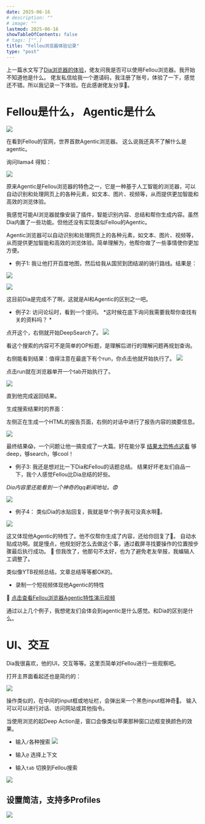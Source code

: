 ```yaml
---
date: 2025-06-16
# description: ""
# image: ""
lastmod: 2025-06-16
showTableOfContents: false
# tags: ["",]
title: "Fellou浏览器体验记录"
type: "post"
---
```


上一篇水文写了[Dia浏览器的体验](https://blog.51ai.vip/posts/dia浏览器体验记录/)，佬友问我是否可以使用Fellou浏览器。我开始不知道他是什么。 佬友私信给我一个邀请码，我注册了账号，体验了一下，感觉还不错。所以我记录一下体验。在此感谢佬友分享🫰。

# Fellou是什么， Agentic是什么

![](https://s2.loli.net/2025/06/16/cEw23JO8DkqQHVI.png)

在看到Fellou的官网，世界首款Agentic浏览器。 这么说我还真不了解什么是agentic。

询问llama4 得知：

![](https://s2.loli.net/2025/06/16/fIoukdHZzcUPrYG.png)

原来Agentic是Fellou浏览器的特色之一，它是一种基于人工智能的浏览器，可以自动识别和处理网页上的各种元素，如文本、图片、视频等，从而提供更加智能和高效的浏览体验。

我感觉可能AI浏览器就像安装了插件，智能识别内容、总结和帮你生成内容。虽然Dia内置了一些功能。但他还没有实现类似Fellou的Agentic。

Agentic浏览器可以自动识别和处理网页上的各种元素，如文本、图片、视频等，从而提供更加智能和高效的浏览体验。简单理解为，他帮你做了一些事情使你更加方便。

* 例子1:
我让他打开百度地图，然后给我从国贸到团结湖的骑行路线。结果是：

![](https://s2.loli.net/2025/06/16/Wg61FIsmUoy7hV4.png)

![](https://s2.loli.net/2025/06/16/EzyJ7Wfcq6VCia8.png)

这目前Dia是完成不了啊，这就是AI和Agentic的区别之一吧。

* 例子2:
访问论坛时，看到一个提问。 *这时候在底下询问我需要我帮你查找有关的资料吗？ *

点开这个，右侧就开始DeepSearch了。
![](https://s2.loli.net/2025/06/16/CZzWeBu68dHhOvF.png)

看这个搜索的内容可不是简单的OP标题，是理解后进行的理解问题再规划查询。

右侧能看到结果：值得注意在最底下有个run，你点击他就开始执行了。
![](https://s2.loli.net/2025/06/16/NPsv6tLpankRmux.png)

点击run就在浏览器单开一个tab开始执行了。

![](https://s2.loli.net/2025/06/16/1VWzZdEucHwrFMj.png)

直到他完成返回结果。

生成搜索结果时的界面：

左侧正在生成一个HTML的报告页面，右侧的对话中进行了报告内容的摘要信息。

![](https://s2.loli.net/2025/06/16/A6dHzqMRU2YrEfJ.png)

最终结果😱，一个问题让他一搞变成了一大篇。好在能分享 [结果太恐怖点这看](https://chat.fellou.ai/report/7833279e-8ae7-4e69-9500-236044c7f263)
够deep，够search，够cool！

* 例子3:
我还是想对比一下Dia和Fellou的话题总结。 结果好坏老友们自品一下，我个人感觉Fellou比Dia总结的好些。

*Dia内容里还能看到一个神奇的qq新闻地址。😨*

![](https://s2.loli.net/2025/06/16/Jpdl3QoxhTPU5FI.png)


* 例子4：
类似Dia的水贴回复，我就是举个例子我可没真水啊🥹。

![](https://s2.loli.net/2025/06/16/jFSDikUyYldgJWa.png)

这又体现他Agentic的特性了。他不仅帮你生成了内容，还给你回复了🤩。 自动水贴成功啊。就是慢点，他规划好怎么去做这个事，通过截屏寻找要操作的位置按步骤最后执行成功。 🎊 但我改了，他那句不太好，也为了避免老友举报，我编辑人工调整了。

类似像YTB视频总结，文章总结等等都OK的。

* 录制一个短视频体现他Agentic的特性

🔗 [点击查看Fellou浏览器Agentic特性演示视频](https://watch.wave.video/JgizvBqMzroXHFN1)

通过以上几个例子，我想佬友们会体会到agentic是什么感觉。和Dia的区别是什么。

# UI、交互

Dia我很喜欢，他的UI，交互等等。这里页简单对Fellou进行一些观察吧。

打开主界面看起还也是简约的：

![](https://s2.loli.net/2025/06/16/Qn8ULShMmga6JYj.png)

操作类似的，在中间的input框或地址栏，会弹出来一个黑色input框神奇🤨。
输入可以可以进行对话、访问网站或其他指令。

当使用浏览的起Deep Action是，窗口会像类似苹果那种窗口边框变换颜色的效果。

* 输入`/`各种搜索
![](https://s2.loli.net/2025/06/16/VvJkU7HtWif5DSq.png)

* 输入`@` 选择上下文

* 输入`tab` 切换到Fellou搜索

![](https://s2.loli.net/2025/06/16/E6lKrv1ewgdXfUj.gif)

## 设置简洁，支持多Profiles

![](https://s2.loli.net/2025/06/16/Es2WYeGALXy5FNo.png)
